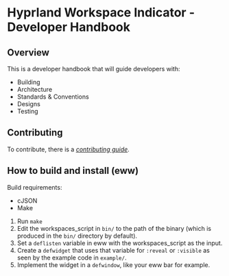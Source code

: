 # Hyprland Workspace Indicator - Developer Handbook 

## Overview

This is a developer handbook that will guide developers with:

- Building
- Architecture
- Standards & Conventions
- Designs
- Testing

## Contributing

To contribute, there is a [*contributing guide*](CONTRIBUTING.md).

## How to build and install (eww)

Build requirements:

- cJSON
- Make

1. Run `make`
2. Edit the workspaces_script in `bin/` to the path of the binary (which is produced in the `bin/` directory by default).
3. Set a `deflisten` variable in eww with the workspaces_script as the input.
4. Create a `defwidget` that uses that variable for `:reveal` or `:visible` as seen by the example code in `example/`.
5. Implement the widget in a `defwindow`, like your eww bar for example.
